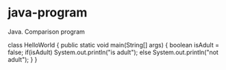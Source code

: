 # java-program
Java. Comparison program

class HelloWorld {
    public static void main(String[] args) {
        boolean isAdult = false;
        if(isAdult)
        System.out.println("is adult"); 
        else
        System.out.println("not adult");
    }
}

